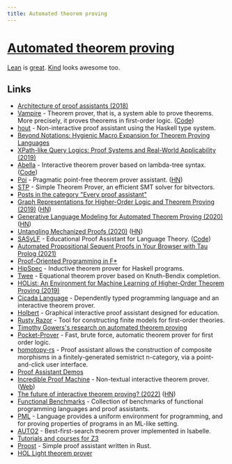 ```yaml
---
title: Automated theorem proving
---
```


# [Automated theorem proving](https://en.wikipedia.org/wiki/Automated_theorem_proving)

[Lean](lean.md) is [great](https://www.youtube.com/watch?v=Dp-mQ3HxgDE). [Kind](https://github.com/Kindelia/Kind) looks awesome too.

## Links

- [Architecture of proof assistants (2018)](https://jiggerwit.wordpress.com/2018/04/14/the-architecture-of-proof-assistants/)
- [Vampire](https://vprover.github.io/) - Theorem prover, that is, a system able to prove theorems. More precisely, it proves theorems in first-order logic. ([Code](https://github.com/vprover/vampire))
- [hout](https://github.com/ivanbakel/hout-prover) - Non-interactive proof assistant using the Haskell type system.
- [Beyond Notations: Hygienic Macro Expansion for Theorem Proving Languages](https://arxiv.org/pdf/2001.10490.pdf)
- [XPath-like Query Logics: Proof Systems and Real-World Applicability (2019)](https://tel.archives-ouvertes.fr/tel-02276423/document)
- [Abella](http://abella-prover.org/) - Interactive theorem prover based on lambda-tree syntax. ([Code](https://github.com/abella-prover/abella))
- [Poi](https://github.com/advancedresearch/poi) - Pragmatic point-free theorem prover assistant. ([HN](https://news.ycombinator.com/item?id=23193859))
- [STP](https://github.com/stp/stp) - Simple Theorem Prover, an efficient SMT solver for bitvectors.
- [Posts in the category "Every proof assistant"](http://math.andrej.com/category/every-proof-assistant/)
- [Graph Representations for Higher-Order Logic and Theorem Proving (2019)](https://arxiv.org/abs/1905.10006) ([HN](https://news.ycombinator.com/item?id=24389058))
- [Generative Language Modeling for Automated Theorem Proving (2020)](https://arxiv.org/abs/2009.03393) ([HN](https://news.ycombinator.com/item?id=24420874))
- [Untangling Mechanized Proofs (2020)](https://plv.csail.mit.edu/blog/alectryon.html) ([HN](https://news.ycombinator.com/item?id=25148370))
- [SASyLF](http://www.cs.cmu.edu/~aldrich/SASyLF/) - Educational Proof Assistant for Language Theory. ([Code](https://github.com/boyland/sasylf))
- [Automated Propositional Sequent Proofs in Your Browser with Tau Prolog (2021)](https://www.philipzucker.com/javascript-automated-proving/)
- [Proof-Oriented Programming in F\*](http://www.fstar-lang.org/tutorial/)
- [HipSpec](https://github.com/danr/hipspec) - Inductive theorem prover for Haskell programs.
- [Twee](https://github.com/nick8325/twee) - Equational theorem prover based on Knuth-Bendix completion.
- [HOList: An Environment for Machine Learning of Higher-Order Theorem Proving (2019)](https://arxiv.org/abs/1904.03241)
- [Cicada Language](https://cicada-lang.org/) - Dependently typed programming language and an interactive theorem prover.
- [Holbert](https://github.com/liamoc/holbert) - Graphical interactive proof assistant designed for education.
- [Rusty Razor](https://github.com/salmans/rusty-razor) - Tool for constructing finite models for first-order theories.
- [Timothy Gowers's research on automated theorem proving](https://twitter.com/wtgowers/status/1519613183857762304)
- [Pocket-Prover](https://github.com/advancedresearch/pocket_prover) - Fast, brute force, automatic theorem prover for first order logic.
- [homotopy-rs](https://github.com/homotopy-io/homotopy-rs) - Proof assistant allows the construction of composite morphisms in a finitely-generated semistrict n-category, via a point-and-click user interface.
- [Proof Assistant Demos](https://github.com/tlringer/proof-demos)
- [Incredible Proof Machine](https://github.com/nomeata/incredible) - Non-textual interactive theorem prover. ([Web](http://incredible.pm/))
- [The future of interactive theorem proving? (2022)](https://xenaproject.wordpress.com/2022/08/16/the-future-of-interactive-theorem-proving/) ([HN](https://news.ycombinator.com/item?id=32489099))
- [Functional Benchmarks](https://github.com/Kindelia/Functional-Benchmarks) - Collection of benchmarks of functional programming languages and proof assistants.
- [PML](https://github.com/rlepigre/pml) - Language provides a uniform environment for programming, and for proving properties of programs in an ML-like setting.
- [AUTO2](https://github.com/bzhan/auto2) - Best-first-search theorem prover implemented in Isabelle.
- [Tutorials and courses for Z3](https://github.com/microsoft/z3guide)
- [Proost](https://github.com/proost-assistant/proost) - Simple proof assistant written in Rust.
- [HOL Light theorem prover](https://github.com/jrh13/hol-light)

